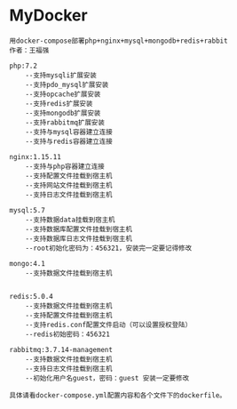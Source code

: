 # MyDocker
	用docker-compose部署php+nginx+mysql+mongodb+redis+rabbit
	作者：王福强

	php:7.2
		--支持mysqli扩展安装
		--支持pdo_mysql扩展安装
		--支持opcache扩展安装
		--支持redis扩展安装
		--支持mongodb扩展安装
		--支持rabbitmq扩展安装
		--支持与mysql容器建立连接
		--支持与redis容器建立连接
	
	nginx:1.15.11
		--支持与php容器建立连接
		--支持配置文件挂载到宿主机
		--支持网站文件挂载到宿主机
		--支持日志文件挂载到宿主机
	
	mysql:5.7
		--支持数据data挂载到宿主机
		--支持数据库配置文件挂载到宿主机
		--支持数据库日志文件挂载到宿主机
		--root初始化密码为：456321，安装完一定要记得修改
	
	mongo:4.1
		--支持数据文件挂载到宿主机
	
	
	redis:5.0.4
		--支持数据文件挂载到宿主机
		--支持配置文件挂载到宿主机
		--支持redis.conf配置文件启动（可以设置授权登陆）
		--redis初始密码：456321
	
	rabbitmq:3.7.14-management
		--支持数据文件挂载到宿主机
		--支持日志文件挂载到宿主机
		--初始化用户名guest，密码：guest 安装一定要修改
	
	具体请看docker-compose.yml配置内容和各个文件下的dockerfile。
